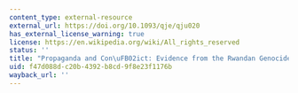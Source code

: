 ```yaml
---
content_type: external-resource
external_url: https://doi.org/10.1093/qje/qju020
has_external_license_warning: true
license: https://en.wikipedia.org/wiki/All_rights_reserved
status: ''
title: "Propaganda and Con\uFB02ict: Evidence from the Rwandan Genocide"
uid: f47d088d-c20b-4392-b8cd-9f8e23f1176b
wayback_url: ''
---
```

